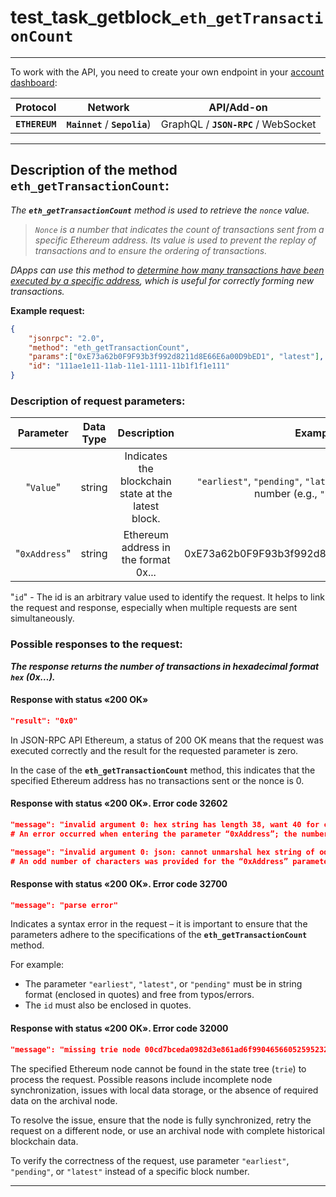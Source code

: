 # test_task_getblock_`eth_getTransactionCount`
___
To work with the API, you need to create your own endpoint in your [account dashboard](https://account.getblock.io/):

|Protocol|Network|API/Add-on|
|:-:|:-:|:-:|
|**`ETHEREUM`**|**`Mainnet`** / **`Sepolia`**)|GraphQL / **`JSON-RPC`** / WebSocket|
___
## **Description of the method `eth_getTransactionCount`:**

   *The **`eth_getTransactionCount`** method is used to retrieve the `nonce` value.* 

> *`Nonce` is a number that indicates the count of transactions sent from a specific Ethereum address. Its value is used to prevent the replay of transactions and to ensure the ordering of transactions.* 

*DApps can use this method to <u>determine how many transactions have been executed by a specific address</u>, which is useful for correctly forming new transactions.*

   **Example request:**
```json
{
    "jsonrpc": "2.0",
    "method": "eth_getTransactionCount",
    "params":["0xE73a62b0F9F93b3f992d8211d8E66E6a00D9bED1", "latest"],
    "id": "111ae1e11-11ab-11e1-1111-11b1f1f1e111"
}
```
###   **Description of request parameters**:
|Parameter|Data Type|Description|Example|
|:-:|:-:|:-:|:-:|
|"`Value`"|string|Indicates the blockchain state at the latest block.|`"earliest"`, `"pending"`, `"latest"` or a specific block number (e.g., `"0x10FB78"`). |
|"`0xAddress`"|string|Ethereum address in the format 0x...|0xE73a62b0F9F93b3f992d8211d8E66E6a00D9bED1|

"`id`" - The id is an arbitrary value used to identify the request. It helps to link the request and response, especially when multiple requests are sent simultaneously.
   

### Possible responses to the request:

 ***The response returns the number of transactions in hexadecimal format `hex` (0x…).***

#### Response with status «200 OK» 
```json 
"result": "0x0"
```
In JSON-RPC API Ethereum, a status of 200 OK means that the request was executed correctly and the result for the requested parameter is zero.

In the case of the **`eth_getTransactionCount`** method, this indicates that the specified Ethereum address has no transactions sent or the nonce is 0.

#### Response with status «200 OK». Error code 32602

```json
"message": "invalid argument 0: hex string has length 38, want 40 for common.Address"
# An error occurred when entering the parameter “0xAddress”; the number of characters after “0x” is incorrect (either less than or more than 40)

"message": "invalid argument 0: json: cannot unmarshal hex string of odd length into Go value of type common.Address"
# An odd number of characters was provided for the “0xAddress” parameter.
```
#### Response with status «200 OK». Error code 32700
```json
"message": "parse error"
```
Indicates a syntax error in the request – it is important to ensure that the parameters adhere to the specifications of the **`eth_getTransactionCount`** method. 

For example:
- The parameter `"earliest"`, `"latest"`, or `"pending"` must be in string format (enclosed in quotes) and free from typos/errors.
- The `id` must also be enclosed in quotes.

 #### Response with status «200 OK». Error code 32000
```json
"message": "missing trie node 00cd7bceda0982d3e861ad6f99046566052595232c762844f6bf3774724fd69a (path ) state 0x00cd7bceda0982d3e861ad6f99046566052595232c762844f6bf3774724fd69a is not available, not found"
```
The specified Ethereum node cannot be found in the state tree (`trie`) to process the request. Possible reasons include incomplete node synchronization, issues with local data storage, or the absence of required data on the archival node.

To resolve the issue, ensure that the node is fully synchronized, retry the request on a different node, or use an archival node with complete historical blockchain data.

To verify the correctness of the request, use parameter `"earliest"`, `"pending"`, or `"latest"` instead of a specific block number.
___
